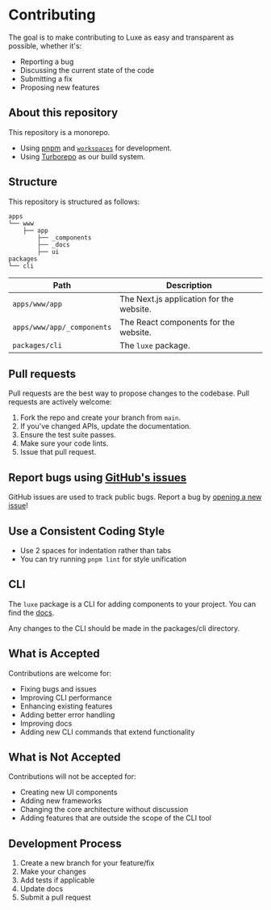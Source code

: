 # Contributing

The goal is to make contributing to Luxe as easy and transparent as possible, whether it's:

- Reporting a bug
- Discussing the current state of the code
- Submitting a fix
- Proposing new features

## About this repository

This repository is a monorepo.

- Using [pnpm](https://pnpm.io) and [`workspaces`](https://pnpm.io/workspaces) for development.
- Using [Turborepo](https://turbo.build/repo) as our build system.

## Structure

This repository is structured as follows:

```
apps
└── www
    ├── app
        ├── _components
        ├── _docs
        ├── ui
packages
└── cli
```

| Path                       | Description                              |
| -------------------------- | ---------------------------------------- |
| `apps/www/app`             | The Next.js application for the website. |
| `apps/www/app/_components` | The React components for the website.    |
| `packages/cli`             | The `luxe` package.                      |

## Pull requests

Pull requests are the best way to propose changes to the codebase. Pull requests are actively welcome:

1. Fork the repo and create your branch from `main`.
2. If you've changed APIs, update the documentation.
3. Ensure the test suite passes.
4. Make sure your code lints.
5. Issue that pull request.

## Report bugs using [GitHub's issues](https://github.com/guhrodrrigues/luxe/issues)

GitHub issues are used to track public bugs. Report a bug by [opening a new issue](https://github.com/guhrodrrigues/luxe/issues/new)!

## Use a Consistent Coding Style

- Use 2 spaces for indentation rather than tabs
- You can try running `pnpm lint` for style unification

## CLI

The `luxe` package is a CLI for adding components to your project. You can find the [docs](https://luxeui.com/ui/cli).

Any changes to the CLI should be made in the packages/cli directory.

## What is Accepted

Contributions are welcome for:

- Fixing bugs and issues
- Improving CLI performance
- Enhancing existing features
- Adding better error handling
- Improving docs
- Adding new CLI commands that extend functionality

## What is Not Accepted

Contributions will not be accepted for:

- Creating new UI components
- Adding new frameworks
- Changing the core architecture without discussion
- Adding features that are outside the scope of the CLI tool

## Development Process

1. Create a new branch for your feature/fix
2. Make your changes
3. Add tests if applicable
4. Update docs
5. Submit a pull request
